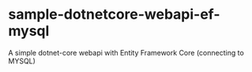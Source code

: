 # sample-dotnetcore-webapi-ef-mysql
A simple dotnet-core webapi with Entity Framework Core (connecting to MYSQL)
